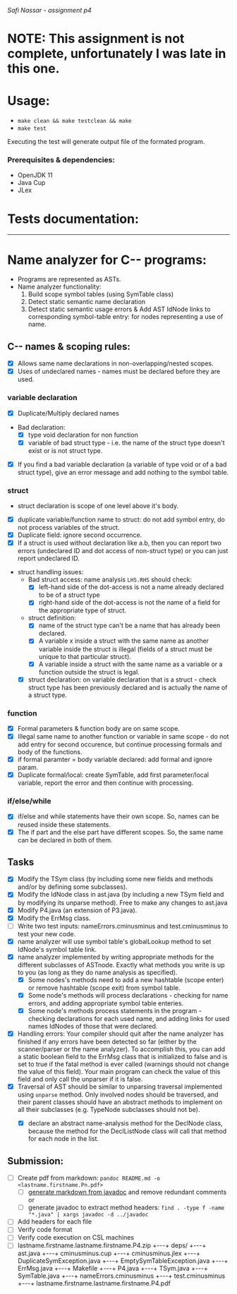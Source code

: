 _Safi Nassar - assignment p4_

# NOTE: This assignment is not complete, unfortunately I was late in this one.

# Usage:

-   `make clean && make testclean && make`
-   `make test`

Executing the test will generate output file of the formated program.

### Prerequisites & dependencies:

-   OpenJDK 11
-   Java Cup
-   JLex

# Tests documentation:


---

# Name analyzer for C-- programs:
- Programs are represented as ASTs. 
- Name analyzer functionality: 
  1. Build scope symbol tables (using SymTable class)
  2. Detect static semantic name declaration
  3. Detect static semantic usage errors & Add AST IdNode links to corresponding symbol-table entry: for nodes representing a use of name.

## C-- names & scoping rules: 
  - [x] Allows same name declarations in non-overlapping/nested scopes.
  - [x] Uses of undeclared names - names must be declared before they are used.

### variable declaration
  - [x] Duplicate/Multiply declared names
  - Bad declaration: 
    - [x] type void declaration for non function
    - [x] variable of bad struct type - i.e. the name of the struct type doesn't exist or is not struct type.
  - [x] If you find a bad variable declaration (a variable of type void or of a bad struct type), give an error message and add nothing to the symbol table.

### struct
- struct declaration is scope of one level above it's body.
- [x] duplicate variable/function name to struct: do not add symbol entry, do not process variables of the struct.
- [x] Duplicate field: ignore second occurrence. 
- [x] If a struct is used without declaration like a.b, then you can report two errors (undeclared ID and dot access of non-struct type) or you can just report undeclared ID.
- struct handling issues: 
  - Bad struct access: name analysis `LHS.RHS` should check:
    - [x] left-hand side of the dot-access is not a name already declared to be of a struct type
    - [x] right-hand side of the dot-access is not the name of a field for the appropriate type of struct. 
  - struct definition: 
    - [x] name of the struct type can't be a name that has already been declared.
    - [x] A variable x inside a struct with the same name as another variable inside the struct is illegal (fields of a struct must be unique to that particular struct). 
    - [x] A variable inside a struct with the same name as a variable or a function outside the struct is legal. 
  - [x] struct declaration: on variable declaration that is a struct - check struct type has been previously declared and is actually the name of a struct type.

### function
- [x] Formal parameters & function body are on same scope.
- [x] Illegal same name to another function or variable in same scope - do not add entry for second occurence, but continue processing formals and body of the functions.
- [x] if formal paramter = body variable declared: add formal and ignore param. 
- [x] Duplicate formal/local: create SymTable, add first parameter/local variable, report the error and then continue with processing.

### if/else/while
- [x] if/else and while statements have their own scope. So, names can be reused inside these statements.
- [x] The if part and the else part have different scopes. So, the same name can be declared in both of them.

## Tasks
- [x] Modify the TSym class (by including some new fields and methods and/or by defining some subclasses).
- [x] Modify the IdNode class in ast.java (by including a new TSym field and by modifying its unparse method). Free to make any changes to ast.java
- [x] Modify P4.java (an extension of P3.java).
- [x] Modify the ErrMsg class.
- [ ] Write two test inputs: nameErrors.cminusminus and test.cminusminus to test your new code.
- [x] name analyzer will use symbol table's globalLookup method to set IdNode's symbol table link.
- [x] name analyzer implemented by writing appropriate methods for the different subclasses of ASTnode. Exactly what methods you write is up to you (as long as they do name analysis as specified).
  - [x] Some nodes's methods need to add a new hashtable (scope enter) or remove hashtable (scope exit) from symbol table.
  - [x] Some node's methods will process declarations - checking for name errors, and adding appropriate symbol table enteries.
  - [x] Some node's methods process statements in the program - checking declarations for each used name, and adding links for used names IdNodes of those that were declared.
- [x] Handling errors: Your compiler should quit after the name analyzer has finished if any errors have been detected so far (either by the scanner/parser or the name analyzer). To accomplish this, you can add a static boolean field to the ErrMsg class that is initialized to false and is set to true if the fatal method is ever called (warnings should not change the value of this field). Your main program can check the value of this field and only call the unparser if it is false.
- [x] Traversal of AST should be similar to unparsing traversal implemented using `unparse` method. Only involved nodes should be traversed, and their parent classes should have an abstract methods to implement on all their subclasses (e.g. TypeNode subclasses should not be).
  - [x] declare an abstract name-analysis method for the DeclNode class, because the method for the DeclListNode class will call that method for each node in the list.



## Submission:
  - [ ] Create pdf from markdown: `pandoc README.md -o <lastname.firstname.Pn.pdf>`
      - [ ] [generate markdown from javadoc](https://delight-im.github.io/Javadoc-to-Markdown) and remove redundant comments
        or
      - [ ] generate javadoc to extract method headers: `find . -type f -name "*.java" | xargs javadoc -d ../javadoc`
  - [ ] Add headers for each file
  - [ ] Verify code format
  - [ ] Verify code execution on CSL machines
- [ ] lastname.firstname.lastname.firstname.P4.zip
+---+ deps/
+---+ ast.java
+---+ cminusminus.cup
+---+ cminusminus.jlex
+---+ DuplicateSymException.java
+---+ EmptySymTableException.java
+---+ ErrMsg.java
+---+ Makefile
+---+ P4.java
+---+ TSym.java
+---+ SymTable.java
+---+ nameErrors.cminusminus
+---+ test.cminusminus
+---+ lastname.firstname.lastname.firstname.P4.pdf

